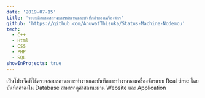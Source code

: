 ```yaml
---
date: '2019-07-15'
title: 'ระบบติดตามสถานะการทำงานและบันทึกค่าของเครื่องจักร'
github: 'https://github.com/AnuwatThisuka/Status-Machine-Nodemcu'
tech:
  - C++
  - Html
  - CSS
  - PHP
  - SQL
showInProjects: true
---
```


เป็นโปรเจ็คที่ใช้ตรวจสอบสถานะการทำงานและบันทึกการทำงานของเครื่องจักรแบบ Real time โดยบันทึกค่าลงใน Database สามารถดูค่าสถานะผ่าน Website และ Application
